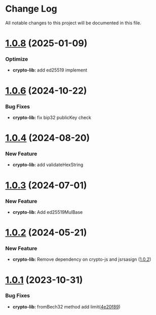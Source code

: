 
# Change Log

All notable changes to this project will be documented in this file.


# [1.0.8](https://github.com/okx/js-wallet-sdk) (2025-01-09)
### Optimize

- **crypto-lib:** add ed25519 implement

# [1.0.6](https://github.com/okx/js-wallet-sdk) (2024-10-22)

### Bug Fixes

- **crypto-lib:** fix bip32 publicKey check

# [1.0.4](https://github.com/okx/js-wallet-sdk) (2024-08-20)

### New Feature

- **crypto-lib:** add validateHexString

# [1.0.3](https://github.com/okx/js-wallet-sdk) (2024-07-01)

### New Feature

- **crypto-lib:** Add ed25519MulBase

# [1.0.2](https://github.com/okx/js-wallet-sdk) (2024-05-21)

### New Feature

- **crypto-lib:** Remove dependency on crypto-js and jsrsasign ([1.0.2](https://github.com/okx/js-wallet-sdk))

# [1.0.1](https://github.com/okx/js-wallet-sdk) (2023-10-31)

### Bug Fixes

- **crypto-lib:** fromBech32 method add limit([4e20f89](https://github.com/okx/js-wallet-sdk/commit/4e20f8900e4cdb242ea2f526441f723a1bf84962))

